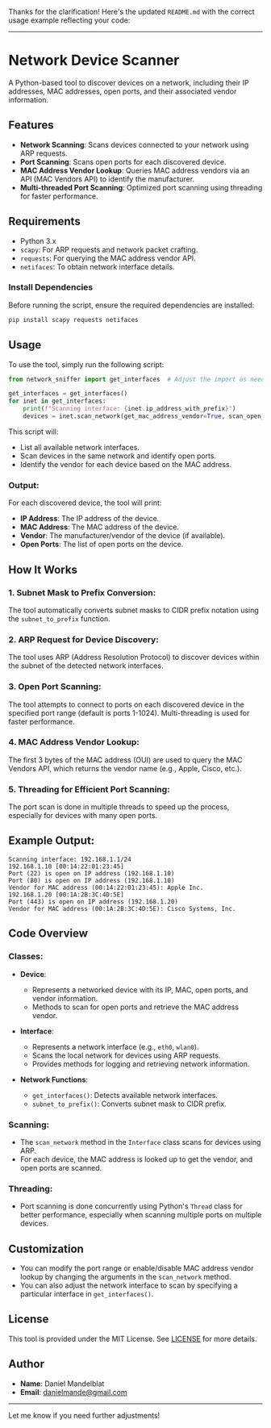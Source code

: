 Thanks for the clarification! Here's the updated `README.md` with the correct usage example reflecting your code:

---

# Network Device Scanner

A Python-based tool to discover devices on a network, including their IP addresses, MAC addresses, open ports, and their associated vendor information.

## Features
- **Network Scanning**: Scans devices connected to your network using ARP requests.
- **Port Scanning**: Scans open ports for each discovered device.
- **MAC Address Vendor Lookup**: Queries MAC address vendors via an API (MAC Vendors API) to identify the manufacturer.
- **Multi-threaded Port Scanning**: Optimized port scanning using threading for faster performance.

## Requirements
- Python 3.x
- `scapy`: For ARP requests and network packet crafting.
- `requests`: For querying the MAC address vendor API.
- `netifaces`: To obtain network interface details.

### Install Dependencies
Before running the script, ensure the required dependencies are installed:

```bash
pip install scapy requests netifaces
```

## Usage

To use the tool, simply run the following script:

```python
from network_sniffer import get_interfaces  # Adjust the import as needed

get_interfaces = get_interfaces()
for inet in get_interfaces:
    print(f"Scanning interface: {inet.ip_address_with_prefix}")
    devices = inet.scan_network(get_mac_address_vendor=True, scan_open_ports=True)
```

This script will:
- List all available network interfaces.
- Scan devices in the same network and identify open ports.
- Identify the vendor for each device based on the MAC address.

### Output:
For each discovered device, the tool will print:
- **IP Address**: The IP address of the device.
- **MAC Address**: The MAC address of the device.
- **Vendor**: The manufacturer/vendor of the device (if available).
- **Open Ports**: The list of open ports on the device.

## How It Works

### 1. **Subnet Mask to Prefix Conversion**:
The tool automatically converts subnet masks to CIDR prefix notation using the `subnet_to_prefix` function.

### 2. **ARP Request for Device Discovery**:
The tool uses ARP (Address Resolution Protocol) to discover devices within the subnet of the detected network interfaces.

### 3. **Open Port Scanning**:
The tool attempts to connect to ports on each discovered device in the specified port range (default is ports 1-1024). Multi-threading is used for faster performance.

### 4. **MAC Address Vendor Lookup**:
The first 3 bytes of the MAC address (OUI) are used to query the MAC Vendors API, which returns the vendor name (e.g., Apple, Cisco, etc.).

### 5. **Threading for Efficient Port Scanning**:
The port scan is done in multiple threads to speed up the process, especially for devices with many open ports.

## Example Output:
```
Scanning interface: 192.168.1.1/24
192.168.1.10 [00:14:22:01:23:45]
Port (22) is open on IP address (192.168.1.10)
Port (80) is open on IP address (192.168.1.10)
Vendor for MAC address (00:14:22:01:23:45): Apple Inc.
192.168.1.20 [00:1A:2B:3C:4D:5E]
Port (443) is open on IP address (192.168.1.20)
Vendor for MAC address (00:1A:2B:3C:4D:5E): Cisco Systems, Inc.
```

## Code Overview

### **Classes**:
- **Device**:
  - Represents a networked device with its IP, MAC, open ports, and vendor information.
  - Methods to scan for open ports and retrieve the MAC address vendor.

- **Interface**:
  - Represents a network interface (e.g., `eth0`, `wlan0`).
  - Scans the local network for devices using ARP requests.
  - Provides methods for logging and retrieving network information.

- **Network Functions**:
  - `get_interfaces()`: Detects available network interfaces.
  - `subnet_to_prefix()`: Converts subnet mask to CIDR prefix.

### **Scanning**:
- The `scan_network` method in the `Interface` class scans for devices using ARP.
- For each device, the MAC address is looked up to get the vendor, and open ports are scanned.

### **Threading**:
- Port scanning is done concurrently using Python's `Thread` class for better performance, especially when scanning multiple ports on multiple devices.

## Customization
- You can modify the port range or enable/disable MAC address vendor lookup by changing the arguments in the `scan_network` method.
- You can also adjust the network interface to scan by specifying a particular interface in `get_interfaces()`.

## License
This tool is provided under the MIT License. See [LICENSE](LICENSE) for more details.

## Author
- **Name**: Daniel Mandelblat
- **Email**: [danielmande@gmail.com](mailto:danielmande@gmail.com)

---

Let me know if you need further adjustments!
